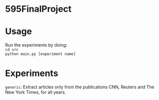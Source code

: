 # 595FinalProject

# Usage
Run the experiments by doing:\
`cd src`\
`python main.py [experiment name]`

# Experiments

`generic`: Extract articles only from the publications CNN, Reuters and The New York Times, for all years.
